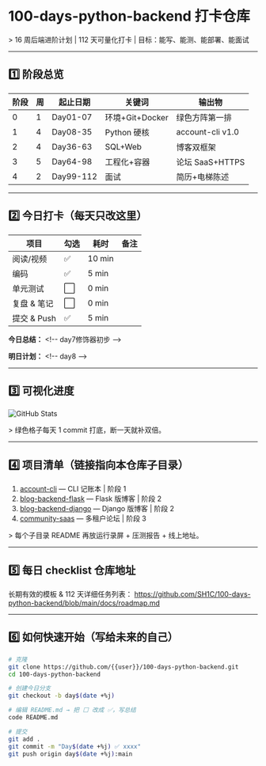 # 100-days-python-backend 打卡仓库

&gt; 16 周后端进阶计划 | 112 天可量化打卡 | 目标：能写、能测、能部署、能面试

---

## 1️⃣ 阶段总览
| 阶段 | 周 | 起止日期 | 关键词 | 输出物 |
|---|---|---|---|---|
| 0 | 1 | Day01-07 | 环境+Git+Docker | 绿色方阵第一排 |
| 1 | 4 | Day08-35 | Python 硬核 | account-cli v1.0 |
| 2 | 4 | Day36-63 | SQL+Web | 博客双框架 |
| 3 | 5 | Day64-98 | 工程化+容器 | 论坛 SaaS+HTTPS |
| 4 | 2 | Day99-112 | 面试 | 简历+电梯陈述 |

---

## 2️⃣ 今日打卡（每天只改这里）
| 项目 | 勾选 | 耗时 | 备注 |
|---|---|---|---|
| 阅读/视频 | ✅ | 10 min |  |
| 编码 | ✅ | 5 min |  |
| 单元测试 | ⬜ | 0 min |  |
| 复盘 & 笔记 | ⬜ | 0 min |  |
| 提交 & Push | ✅ | 5 min |  |

**今日总结：**
&lt;!-- day7修饰器初步 --&gt;

**明日计划：**
&lt;!-- day8  --&gt;

---

## 3️⃣ 可视化进度
![GitHub Stats](https://github-readme-stats.vercel.app/api?username=SH1C&theme=radical&hide=prs,issues)

&gt; 绿色格子每天 1 commit 打底，断一天就补双倍。

---

## 4️⃣ 项目清单（链接指向本仓库子目录）
1. [account-cli](./account-cli) — CLI 记账本 | 阶段 1
2. [blog-backend-flask](./blog-backend-flask) — Flask 版博客 | 阶段 2
3. [blog-backend-django](./blog-backend-django) — Django 版博客 | 阶段 2
4. [community-saas](./community-saas) — 多租户论坛 | 阶段 3

&gt; 每个子目录 README 再放运行录屏 + 压测报告 + 线上地址。

---

## 5️⃣ 每日 checklist 仓库地址
长期有效的模板 & 112 天详细任务列表：
https://github.com/SH1C/100-days-python-backend/blob/main/docs/roadmap.md

---

## 6️⃣ 如何快速开始（写给未来的自己）
```bash
# 克隆
git clone https://github.com/{{user}}/100-days-python-backend.git
cd 100-days-python-backend

# 创建今日分支
git checkout -b day$(date +%j)

# 编辑 README.md → 把 ⬜ 改成 ✅，写总结
code README.md

# 提交
git add .
git commit -m "Day$(date +%j) ✅ xxxx"
git push origin day$(date +%j):main
